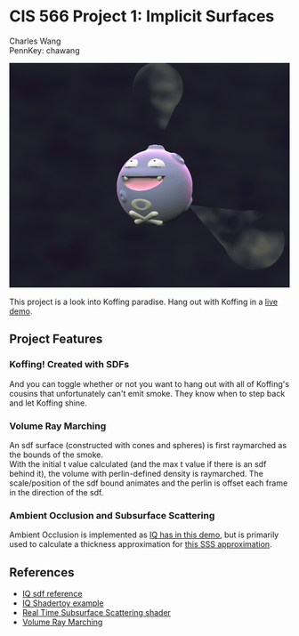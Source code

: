 # CIS 566 Project 1: Implicit Surfaces

Charles Wang\
PennKey: chawang

![](img/example.gif)


This project is a look into Koffing paradise. Hang out with Koffing in a [live demo](http://charlesliwang.com/homework-2-implicit-surfaces-charlesliwang/).

## Project Features

### Koffing! Created with SDFs

And you can toggle whether or not you want to hang out with all of Koffing's cousins that unfortunately can't emit smoke. They know when to step back and let Koffing shine. 

### Volume Ray Marching

An sdf surface (constructed with cones and spheres) is first raymarched as the bounds of the smoke.\
With the initial t value calculated (and the max t value if there is an sdf behind it), the volume with perlin-defined density is raymarched. The scale/position of the sdf bound animates and the perlin is offset each frame in the direction of the sdf.

### Ambient Occlusion and Subsurface Scattering

Ambient Occlusion is implemented as [IQ has in this demo](https://www.shadertoy.com/view/Xds3zN), but is primarily used to calculate a thickness approximation for [this SSS approximation](https://colinbarrebrisebois.com/2011/03/07/gdc-2011-approximating-translucency-for-a-fast-cheap-and-convincing-subsurface-scattering-look/).


## References
- [IQ sdf reference](http://iquilezles.org/www/articles/distfunctions/distfunctions.htm)
- [IQ Shadertoy example](https://www.shadertoy.com/view/Xds3zN)
- [Real Time Subsurface Scattering shader](https://colinbarrebrisebois.com/2011/03/07/gdc-2011-approximating-translucency-for-a-fast-cheap-and-convincing-subsurface-scattering-look/)
- [Volume Ray Marching](http://shaderbits.com/blog/creating-volumetric-ray-marcher)
